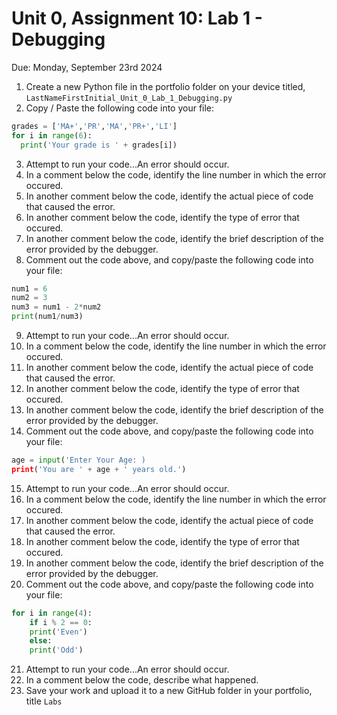 # Unit 0, Assignment 10: Lab 1 - Debugging
Due: Monday, September 23rd 2024

1. Create a new Python file in the portfolio folder on your device titled, `LastNameFirstInitial_Unit_0_Lab_1_Debugging.py`
2. Copy / Paste the following code into your file:

```python
grades = ['MA+','PR','MA','PR+','LI']
for i in range(6):
  print('Your grade is ' + grades[i])
```
3.  Attempt to run your code...An error should occur.
4.  In a comment below the code, identify the line number in which the error occured.
5.  In another comment below the code, identify the actual piece of code that caused the error.
6.  In another comment below the code, identify the type of error that occured.
7.  In another comment below the code, identify the brief description of the error provided by the debugger.
8.  Comment out the code above, and copy/paste the following code into your file:

```python
num1 = 6
num2 = 3
num3 = num1 - 2*num2
print(num1/num3)
```

9.  Attempt to run your code...An error should occur.
10.  In a comment below the code, identify the line number in which the error occured.
11.  In another comment below the code, identify the actual piece of code that caused the error.
12.  In another comment below the code, identify the type of error that occured.
13.  In another comment below the code, identify the brief description of the error provided by the debugger.
14.  Comment out the code above, and copy/paste the following code into your file:

```python
age = input('Enter Your Age: )
print('You are ' + age + ' years old.')
```
15.  Attempt to run your code...An error should occur.
16.  In a comment below the code, identify the line number in which the error occured.
17.  In another comment below the code, identify the actual piece of code that caused the error.
18.  In another comment below the code, identify the type of error that occured.
19.  In another comment below the code, identify the brief description of the error provided by the debugger.
20.  Comment out the code above, and copy/paste the following code into your file:

```python
for i in range(4):
    if i % 2 == 0:
    print('Even')
    else:
    print('Odd')
```
21.  Attempt to run your code...An error should occur.
22.  In a comment below the code, describe what happened.
23.  Save your work and upload it to a new GitHub folder in your portfolio, title `Labs`
